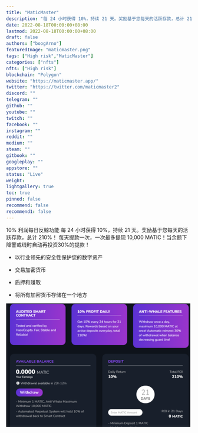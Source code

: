 ```yaml
---
title: "MaticMaster"
description: "每 24 小时获得 10%，持续 21 天。奖励基于您每天的活跃存款，总计 210%!"
date: 2022-08-18T00:00:00+08:00
lastmod: 2022-08-18T00:00:00+08:00
draft: false
authors: ["boogArno"]
featuredImage: "maticmaster.png"
tags: ["High risk","MaticMaster"]
categories: ["nfts"]
nfts: ["High risk"]
blockchain: "Polygon"
website: "https://maticmaster.app/"
twitter: "https://twitter.com/maticmaster2"
discord: ""
telegram: ""
github: ""
youtube: ""
twitch: ""
facebook: ""
instagram: ""
reddit: ""
medium: ""
steam: ""
gitbook: ""
googleplay: ""
appstore: ""
status: "Live"
weight: 
lightgallery: true
toc: true
pinned: false
recommend: false
recommend1: false
---
```

10% 利润每日反鲸功能
每 24 小时获得 10%，持续 21 天。奖励基于您每天的活跃存款，总计 210%！
每天提款一次，一次最多提现 10,000 MATIC！当余额下降警戒线时自动再投资30%的提款！

- 以行业领先的安全性保护您的数字资产

- 交易加密货币

- 质押和赚取

- 将所有加密货币存储在一个地方

  

![maticmaster-dapp-high-risk-matic-image1_d9c1b7c30c297dcde811943503329364](maticmaster-dapp-high-risk-matic-image1_d9c1b7c30c297dcde811943503329364.png)